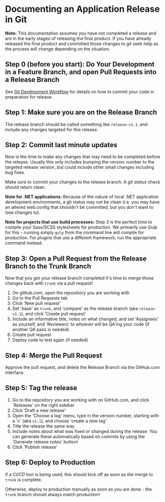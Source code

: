# Documenting an Application Release in Git

**Note:** This documentation assumes you have not completed a release and are in the early stages of releasing the final product. If you have already released the final product and committed those changes to git seek help as the process will change depending on the situation.

## Step 0 (before you start): Do Your Development in a Feature Branch, and open Pull Requests into a Release Branch

See [Git Development Workflow](dev-workflow.md) for details on how to commit your code in preparation for release.

## Step 1: Make sure you are on the Release Branch
The release branch should be called something like `release-v1.1`, and include any changes targeted for this release. 

## Step 2: Commit last minute updates
Now is the time to make any changes that may need to be completed before the release. Usually this only includes bumping the version number to the targeted release version, but could include other small changes including bug fixes.

Make sure to commit your changes to the release branch. A *git status* check should return clean.

**Note for .NET applications:** Because of the nature of local .NET application development environments, a git status may not be clean (i.e. you may have an altered web.config that shouldn't be committed, but you don't want to lose changes to).

**Note for projects that use build processes:** Step 3 is the perfect time to compile your Sass/SCSS stylesheets for production. We primarily use Gulp for this - running simply `gulp` from the command line will compile for production. For plugins that use a different framework, run the appropriate command instead. 

## Step 3: Open a Pull Request from the Release Branch to the Trunk Branch
Now that you got your release branch completed it's time to merge those changes back with `trunk` via a pull request!

1. On github.com, open the repositiory you are working with
1. Go to the Pull Requests tab
1. Click 'New pull request'
1. Set 'base' as `trunk`, and 'compare' as the release branch (aka `release-v1.1`), and click 'Create pull request'
1. Include an informative title, notes on what changed, and set 'Assignees' as yourself, and 'Reviewers' to whoever will be QA'ing your code (if another QA pass is needed).
1. Create pull request
1. Deploy code to test again (if needed)

## Step 4: Merge the Pull Request
Approve the pull request, and delete the Release Branch via the GitHub.com interface.

## Step 5: Tag the release
1. Go to the repository you are working with on GitHub.com, and click 'Releases' on the right sidebar
1. Click 'Draft a new release'
1. Open the 'Choose a tag' menu, type in the version number, starting with a 'v' (aka `v1.1`), and choose 'create a new tag'
1. Title the release the same way
1. Include notes about what was fixed or changed during the release. You can generate these automatically based on commits by using the 'Generate release notes' button!
1. Click 'Publish release'

## Step 6: Deploy to Production
If a CI/CD tool is being used, this should kick off as soon as the merge to `trunk` is complete. 

Otherwise, deploy to production manually as soon as you are done - the `trunk` branch should always match production!